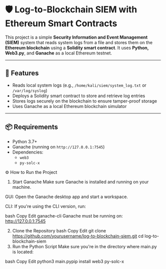 # 🛡️ Log-to-Blockchain SIEM with Ethereum Smart Contracts

This project is a simple **Security Information and Event Management (SIEM)** system that reads system logs from a file and stores them on the **Ethereum blockchain** using a **Solidity smart contract**. It uses **Python, Web3.py**, and **Ganache** as a local Ethereum testnet.

---

## 🚀 Features

- Reads local system logs (e.g., `/home/kali/siem/system_log.txt` or `/var/log/syslog`)
- Deploys a Solidity smart contract to store and retrieve log entries
- Stores logs securely on the blockchain to ensure tamper-proof storage
- Uses Ganache as a local Ethereum blockchain simulator

---

## 📦 Requirements

- Python 3.7+
- Ganache (running on `http://127.0.0.1:7545`)
- Dependencies:
  - `web3`
  - `py-solc-x`

⚙️ How to Run the Project
1. Start Ganache
Make sure Ganache is installed and running on your machine.

GUI: Open the Ganache desktop app and start a workspace.

CLI: If you're using the CLI version, run:

bash
Copy
Edit
ganache-cli
Ganache must be running on: http://127.0.0.1:7545

2. Clone the Repository
bash
Copy
Edit
git clone https://github.com/yourusername/log-to-blockchain-siem.git
cd log-to-blockchain-siem
3. Run the Python Script
Make sure you're in the directory where main.py is located:

bash
Copy
Edit
python3 main.pypip install web3 py-solc-x
```
